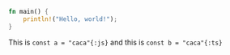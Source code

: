 ```rust showLineNumbers copy {1,2} caption="A simple Hello, world!" title="main.rs"
fn main() {
    println!("Hello, world!");
}
```

This is `const a = "caca"{:js}` and this is `const b = "caca"{:ts}`

